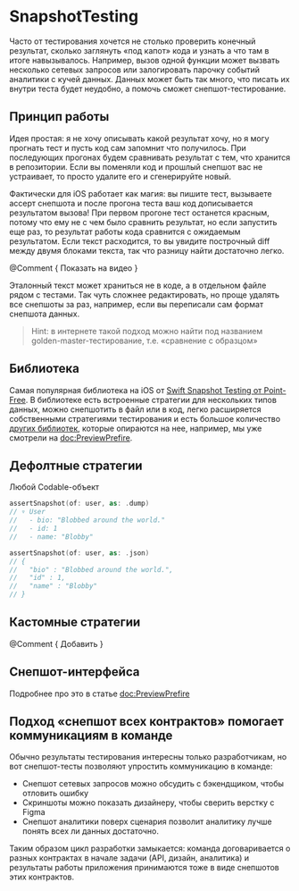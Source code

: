 # SnapshotTesting

Часто от тестирования хочется не столько проверить конечный результат, сколько заглянуть «под капот» кода и узнать а что там в итоге навызывалось. Например, вызов одной функции может вызвать несколько сетевых запросов или залогировать парочку событий аналитики с кучей данных. Данных может быть так много, что писать их внутри теста будет неудобно, а помочь сможет снепшот-тестирование. 

## Принцип работы

Идея простая: я не хочу описывать какой результат хочу, но я могу прогнать тест и пусть код сам запомнит что получилось. При последующих прогонах будем сравнивать результат с тем, что хранится в репозитории. Если вы поменяли код и прошлый снепшот вас не устраивает, то просто удалите его и сгенерируйте новый. 

Фактически для iOS работает как магия: вы пишите тест, вызываете ассерт снепшота и после прогона теста ваш код дописывается результатом вызова! При первом прогоне тест останется красным, потому что ему не с чем было сравнить результат, но если запустить еще раз, то результат работы кода сравнится с ожидаемым результатом. Если текст расходится, то вы увидите построчный diff между двумя блоками текста, так что разницу найти достаточно легко. 

@Comment {
    Показать на видео
}

Эталонный текст может храниться не в коде, а в отдельном файле рядом с тестами. Так чуть сложнее редактировать, но проще удалять все снепшоты за раз, например, если вы переписали сам формат снепшота данных.  

> Hint: в интернете такой подход можно найти под названием golden-master-тестирование, т.е. «сравнение с образцом» 

## Библиотека

Самая популярная библиотека на iOS от [Swift Snapshot Testing от Point-Free](https://github.com/pointfreeco/swift-snapshot-testing). В библиотеке есть встроенные стратегии для нескольких типов данных, можно снепшотить в файл или в код, легко расширяется собственными стратегиями тестирования и есть большое количество [других библиотек](https://github.com/pointfreeco/swift-snapshot-testing#plug-ins), которые опираются на нее, например, мы уже смотрели на <doc:PreviewPrefire>.  

## Дефолтные стратегии

Любой Codable-объект
```swift
assertSnapshot(of: user, as: .dump)
// ▿ User
//   - bio: "Blobbed around the world."
//   - id: 1
//   - name: "Blobby"

assertSnapshot(of: user, as: .json)
// {
//   "bio" : "Blobbed around the world.",
//   "id" : 1,
//   "name" : "Blobby"
// }
```

## Кастомные стратегии

@Comment {
    Добавить
}

## Снепшот-интерфейса

Подробнее про это в статье <doc:PreviewPrefire>

## Подход «снепшот всех контрактов» помогает коммуникациям в команде

Обычно результаты тестирования интересны только разработчикам, но вот снепшот-тесты позволяют упростить коммуникацию в команде:
- Снепшот сетевых запросов можно обсудить с бэкендщиком, чтобы отловить ошибку
- Скриншоты можно показать дизайнеру, чтобы сверить верстку с Figma
- Снепшот аналитики поверх сценария позволит аналитику лучше понять всех ли данных достаточно. 

Таким образом цикл разработки замыкается: команда договаривается о разных контрактах в начале задачи (API, дизайн, аналитика) и результаты работы приложения принимаются тоже в виде снепшотов этих контрактов.  
